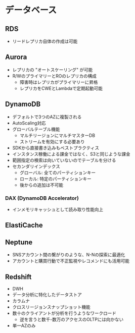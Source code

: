 # データベース

## RDS

- リードレプリカ自体の作成は可能

## Aurora

- レプリカの "オートスケーリング" が可能
- R/WのプライマリーとROのレプリカの構成
  - 障害時はレプリカがプライマリーに昇格
  - レプリカをCWEとLambdaで定期起動可能

## DynamoDB

- デフォルトで3つのAZに複製される
- AutoScaling対応
- グローバルテーブル機能
  - マルチリージョンにマルチマスターDB
  - ストリームを有効にする必要あり
- SDKから直接書き込みもベストプラクティス
- インスタンス稼働による課金ではなく、S3と同じような課金
- 範囲指定の検索は向いていないのでテーブルを分ける
- セカンダリインデックス
  - グローバル: 全てのパーティションキー
  - ローカル: 特定のパーティションキー
  - 後からの追加は不可能

### DAX (DynamoDB Accelerator)

- インメモリキャッシュとして読み取り性能向上

## ElastiCache

## Neptune

- SNSアカウント間の繋がりのような、N-Nの探索に最適化
- アカウントと購買行動で不正監視やレコメンドにも活用可能

## Redshift

- DWH
- データ分析に特化したデータストア
- カラムナ
- クロスリージョンスナップショット機能
- 数十のクライアントが分析を行うようなワークロード
  - 逆を言うと数千-数万のアクセスのOLTPには向かない
- 単一AZのみ
